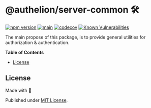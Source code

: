 # @authelion/server-common 🛠

[![npm version](https://badge.fury.io/js/@authelion%2Fserver-common.svg)](https://badge.fury.io/js/@authelion%2Fserver-common)
[![main](https://github.com/Tada5hi/authelion/actions/workflows/main.yml/badge.svg)](https://github.com/Tada5hi/authelion/actions/workflows/main.yml)
[![codecov](https://codecov.io/gh/Tada5hi/authelion/branch/master/graph/badge.svg?token=FHE347R1NW)](https://codecov.io/gh/Tada5hi/authelion)
[![Known Vulnerabilities](https://snyk.io/test/github/Tada5hi/authelion/badge.svg)](https://snyk.io/test/github/Tada5hi/authelion)

The main propose of this package, is to provide general utilities for authorization & authentication.

**Table of Contents**

- [License](#license)

## License

Made with 💚

Published under [MIT License](./LICENSE).
